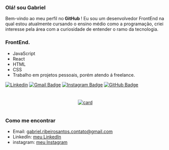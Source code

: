 
### Olá! sou Gabriel
Bem-vindo ao meu perfil no<strong> GitHub </strong> ! Eu sou um desenvolvedor FrontEnd na qual estou atualmente cursando o ensino médio como a programação, criei interesse  pela área com a curiosidade de entender o ramo da tecnologia.

### FrontEnd.
+ JavaScript
+ React
+ HTML
+ CSS
+ Trabalho em projetos pessoais, porém atendo á freelance.
  
[![Linkedin](https://img.shields.io/badge/linkedin-292D3E?style=flat-square&logo=Linkedin&logoColor=white&link=https://www.linkedin.com/in/dev-gabriel-ribeiro/)](https://www.linkedin.com/in/dev-gabriel-ribeiro/)
[![Gmail Badge](https://img.shields.io/badge/-email-292D3E?style=flat-square&logo=Gmail&logoColor=white&link=mailto:gabriel.ribeirosantos.contato@gmail.com)](mailto:gabriel.ribeirosantos.contato@gmail.com)
[![Instagram Badge](https://img.shields.io/badge/-instagram-292D3E?style=flat-square&logo=Instagram&logoColor=white&link=https://www.instagram.com/gabrielflxs)](https://www.instagram.com/gabrielflxs)
[![GitHub Badge](https://img.shields.io/badge/-GitHub-292D3E?style=flat-square&logo=GitHub&logoColor=white&link=https://www.github.com/gabrielfloss)](https://www.github.com/gabrielfloss)
#
<div align=center>
  
[![card](https://github-readme-stats.vercel.app/api?username=gabrielfloss&theme=dark)](https://github.com/anuraghazra/github-readme-stats)
</div>

#

### Como me encontrar

- Email:    [gabriel.ribeirosantos.contato@gmail.com](mailto:gabriel.ribeirosantos.contato@gmail.com)
- LinkedIn:    [meu LinkedIn](https://www.linkedin.com/in/dev-gabriel-ribeiro/)
- instagram:    [meu Instagram](https://www.instagram.com/gabrielflxs)
